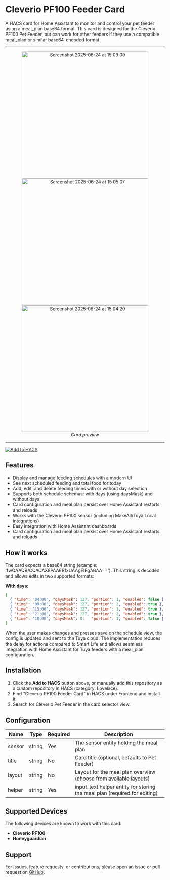 # Cleverio PF100 Feeder Card

A HACS card for Home Assistant to monitor and control your pet feeder using a meal_plan base64 format. This card is designed for the Cleverio PF100 Pet Feeder, but can work for other feeders if they use a compatible meal_plan or similar base64-encoded format.

---

<p align="center">
  <img width="400" alt="Screenshot 2025-06-24 at 15 09 09" src="https://github.com/user-attachments/assets/e5b04377-59ed-4064-82cc-864caf07d10d" />
  <img width="400" alt="Screenshot 2025-06-24 at 15 05 07" src="https://github.com/user-attachments/assets/3cd0ef3a-62f4-4d86-a5ae-6854de67eba9" />
  <img width="400" alt="Screenshot 2025-06-24 at 15 04 20" src="https://github.com/user-attachments/assets/4a61a152-2245-41b7-bcf9-5bb0467edc87" />
  <br>
  <i>Card preview</i>
</p>

---

[![Add to HACS](https://my.home-assistant.io/badges/hacs_repository.svg)](https://my.home-assistant.io/redirect/hacs_repository/?owner=FredrikM97&repository=cleverio-pf100-feeder-card)

## Features

- Display and manage feeding schedules with a modern UI
- See next scheduled feeding and total food for today
- Add, edit, and delete feeding times with or without day selection
- Supports both schedule schemas: with days (using daysMask) and without days
- Card configuration and meal plan persist over Home Assistant restarts and reloads
- Works with the Cleverio PF100 sensor (including MakeAll/Tuya Local integrations)
- Easy integration with Home Assistant dashboards
- Card configuration and meal plan persist over Home Assistant restarts and reloads


## How it works

The card expects a base64 string (example: 'fwQAAQB/CQACAX8PAAEBfxUAAgEIEgABAA=='). This string is decoded and allows edits in two supported formats:

**With days:**
```json
[
  { "time": "04:00", "daysMask": 127, "portion": 1, "enabled": false },
  { "time": "09:00", "daysMask": 127, "portion": 2, "enabled": true },
  { "time": "15:00", "daysMask": 127, "portion": 1, "enabled": true },
  { "time": "21:00", "daysMask": 127, "portion": 2, "enabled": true },
  { "time": "18:00", "daysMask": 8,   "portion": 1, "enabled": false }
]
```
When the user makes changes and presses save on the schedule view, the config is updated and sent to the Tuya cloud. The implementation reduces the delay for actions compared to Smart Life and allows seamless integration with Home Assistant for Tuya feeders with a meal_plan configuration.

## Installation

1. Click the **Add to HACS** button above, or manually add this repository as a custom repository in HACS (category: Lovelace).
2. Find "Cleverio PF100 Feeder Card" in HACS under Frontend and install it.
3. Search for Cleverio Pet Feeder in the card selector view.

## Configuration

| Name    | Type   | Required | Description                                 |
|---------|--------|----------|---------------------------------------------|
| sensor  | string | Yes      | The sensor entity holding the meal plan     |
| title   | string | No       | Card title (optional, defaults to Pet Feeder)|
| layout  | string | No       | Layout for the meal plan overview (choose from available layouts) |
| helper  | string | Yes      | input_text helper entity for storing the meal plan (required for editing) |

## Supported Devices

The following devices are known to work with this card:

- **Cleverio PF100**
- **Honeyguardian**

## Support

For issues, feature requests, or contributions, please open an issue or pull request on [GitHub](https://github.com/FredrikM97/cleverio-pf100-feeder-card).
